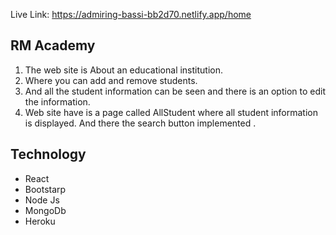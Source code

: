 Live Link:
https://admiring-bassi-bb2d70.netlify.app/home

## RM Academy
1.	The web site is About an educational institution.
2.	Where you  can add and remove students.
3.	And all the student information can be seen and there is an option to edit the information.
4.	Web site have is a page called AllStudent where all student information is displayed. And there the  search button implemented .
## Technology
* React 
* Bootstarp
* Node Js
* MongoDb
* Heroku
